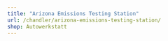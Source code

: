 ```yaml
---
title: "Arizona Emissions Testing Station"
url: /chandler/arizona-emissions-testing-station/
shop: Autowerkstatt
---
```

